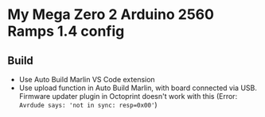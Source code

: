# My Mega Zero 2 Arduino 2560 Ramps 1.4 config

## Build

- Use Auto Build Marlin VS Code extension
- Use upload function in Auto Build Marlin, with board connected via USB. Firmware updater plugin in Octoprint doesn't work with this (Error: `Avrdude says: 'not in sync: resp=0x00'`)